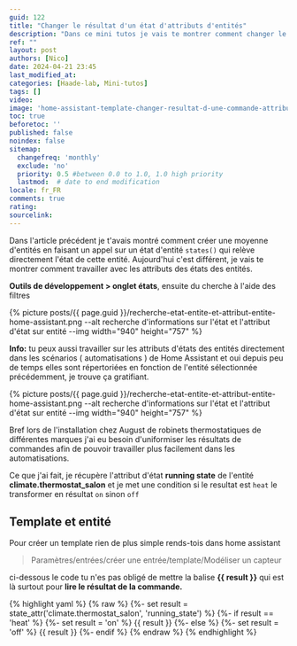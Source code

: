```yaml
---
guid: 122
title: "Changer le résultat d'un état d'attributs d'entités"
description: "Dans ce mini tutos je vais te montrer comment changer le résultat d'un état d'attribut d'entité par une autre grâce aux templates dans Home Assistant"
ref: ""
layout: post
authors: [Nico]
date: 2024-04-21 23:45
last_modified_at: 
categories: [Haade-lab, Mini-tutos]
tags: []
video: 
image: 'home-assistant-template-changer-resultat-d-une-commande-attributs-entite-par-une-autre-mini-tutos-haade-lab.png'
toc: true
beforetoc: ''
published: false
noindex: false
sitemap:
  changefreq: 'monthly'
  exclude: 'no'
  priority: 0.5 #between 0.0 to 1.0, 1.0 high priority
  lastmod:  # date to end modification
locale: fr_FR
comments: true
rating:  
sourcelink:
---
```


Dans l'article précédent je t'avais montré comment créer une moyenne d'entités en faisant un appel sur un état d'entité ```states()``` qui relève directement l'état de cette entité. Aujourd'hui c'est différent, je vais te montrer comment travailler avec les attributs des états des entités.

**Outils de développement > onglet états**, ensuite du cherche à l'aide des filtres 

{% picture posts/{{ page.guid }}/recherche-etat-entite-et-attribut-entite-home-assistant.png --alt recherche d'informations sur l'état et l'attribut d'état sur entité --img width="940" height="757" %}

**Info:** tu peux aussi travailler sur les attributs d'états des entités directement dans les scénarios ( automatisations ) de Home Assistant et oui depuis peu de temps elles sont répertoriées en fonction de l'entité sélectionnée précédemment, je trouve ça gratifiant.

{% picture posts/{{ page.guid }}/recherche-etat-entite-et-attribut-entite-home-assistant.png --alt recherche d'informations sur l'état et l'attribut d'état sur entité --img width="940" height="757" %}

Bref lors de l'installation chez August de robinets thermostatiques de différentes marques j'ai eu besoin d'uniformiser les résultats de commandes afin de pouvoir travailler plus facilement dans les automatisations.

Ce que j'ai fait, je récupère l'attribut d'état **running state** de l'entité **climate.thermostat_salon** et je met une condition si le resultat est ```heat``` le transformer en résultat ```on``` sinon ```off```

## Template et entité

Pour créer un template rien de plus simple rends-tois dans home assistant

> Paramètres/entrées/créer une entrée/template/Modéliser un capteur

ci-dessous le code tu n'es pas obligé de mettre la balise **{{ result }}** qui est là surtout pour **lire le résultat de la commande.**

{% highlight yaml %}
{% raw %}
{%- set result = state_attr('climate.thermostat_salon', 'running_state') %}
{%- if result == 'heat' %}
{%- set result = 'on' %}
{{ result }}
{%- else %}
{%- set result = 'off' %}
{{ result }}
{%- endif %}
{% endraw %}
{% endhighlight %}
